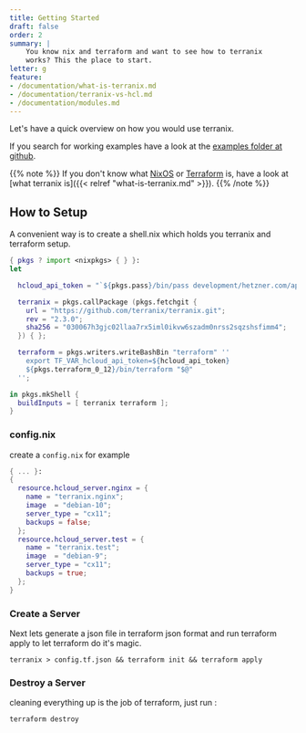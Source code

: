 ```yaml
---
title: Getting Started
draft: false
order: 2
summary: |
    You know nix and terraform and want to see how to terranix
    works? This the place to start.
letter: g
feature:
- /documentation/what-is-terranix.md
- /documentation/terranix-vs-hcl.md
- /documentation/modules.md
---
```


Let's have a quick overview on how you would use terranix.

If you search for working examples have a look at the
[examples folder at github](https://github.com/terranix/terranix/tree/master/examples).

{{% note %}}
If you don't know what [NixOS](https://nixos.org) or
[Terraform](https://terraform.io) is, have a look at [what terranix is]({{< relref "what-is-terranix.md" >}}).
{{% /note %}}


## How to Setup

A convenient way is to create a shell.nix
which holds you terranix and terraform setup.

```nix
{ pkgs ? import <nixpkgs> { } }:
let

  hcloud_api_token = "`${pkgs.pass}/bin/pass development/hetzner.com/api-token`";

  terranix = pkgs.callPackage (pkgs.fetchgit {
    url = "https://github.com/terranix/terranix.git";
    rev = "2.3.0";
    sha256 = "030067h3gjc02llaa7rx5iml0ikvw6szadm0nrss2sqzshsfimm4";
  }) { };

  terraform = pkgs.writers.writeBashBin "terraform" ''
    export TF_VAR_hcloud_api_token=${hcloud_api_token}
    ${pkgs.terraform_0_12}/bin/terraform "$@"
  '';

in pkgs.mkShell {
  buildInputs = [ terranix terraform ];
}
```

### config.nix 

create a `config.nix` for example

```nix
{ ... }:
{
  resource.hcloud_server.nginx = {
    name = "terranix.nginx";
    image  = "debian-10";
    server_type = "cx11";
    backups = false;
  };
  resource.hcloud_server.test = {
    name = "terranix.test";
    image  = "debian-9";
    server_type = "cx11";
    backups = true;
  };
}
```

### Create a Server

Next lets generate a json file in terraform json format
and run terraform apply
to let terraform do it's magic.

```shell
terranix > config.tf.json && terraform init && terraform apply
```

### Destroy a Server

cleaning everything up is the job of terraform, just run : 

```shell
terraform destroy
```
